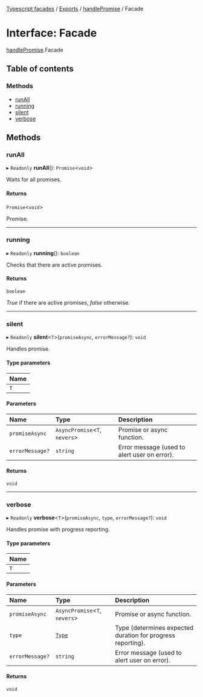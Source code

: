 [Typescript facades](../index.md) / [Exports](../modules.md) / [handlePromise](../modules/handlePromise.md) / Facade

# Interface: Facade

[handlePromise](../modules/handlePromise.md).Facade

## Table of contents

### Methods

- [runAll](handlePromise.Facade.md#runall)
- [running](handlePromise.Facade.md#running)
- [silent](handlePromise.Facade.md#silent)
- [verbose](handlePromise.Facade.md#verbose)

## Methods

### runAll

▸ `Readonly` **runAll**(): `Promise`<`void`\>

Waits for all promises.

#### Returns

`Promise`<`void`\>

Promise.

___

### running

▸ `Readonly` **running**(): `boolean`

Checks that there are active promises.

#### Returns

`boolean`

_True_ if there are active promises, _false_ otherwise.

___

### silent

▸ `Readonly` **silent**<`T`\>(`promiseAsync`, `errorMessage?`): `void`

Handles promise.

#### Type parameters

| Name |
| :------ |
| `T` |

#### Parameters

| Name | Type | Description |
| :------ | :------ | :------ |
| `promiseAsync` | `AsyncPromise`<`T`, `nevers`\> | Promise or async function. |
| `errorMessage?` | `string` | Error message (used to alert user on error). |

#### Returns

`void`

___

### verbose

▸ `Readonly` **verbose**<`T`\>(`promiseAsync`, `type`, `errorMessage?`): `void`

Handles promise with progress reporting.

#### Type parameters

| Name |
| :------ |
| `T` |

#### Parameters

| Name | Type | Description |
| :------ | :------ | :------ |
| `promiseAsync` | `AsyncPromise`<`T`, `nevers`\> | Promise or async function. |
| `type` | [`Type`](../modules/handlePromise.md#type) | Type (determines expected duration for progress reporting). |
| `errorMessage?` | `string` | Error message (used to alert user on error). |

#### Returns

`void`
